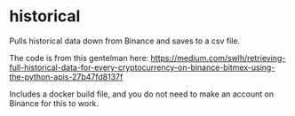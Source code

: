 # historical

Pulls historical data down from Binance and saves to a csv file.

The code is from this gentelman here:
https://medium.com/swlh/retrieving-full-historical-data-for-every-cryptocurrency-on-binance-bitmex-using-the-python-apis-27b47fd8137f

Includes a docker build file, and you do not need to make an account on Binance for this to work.

